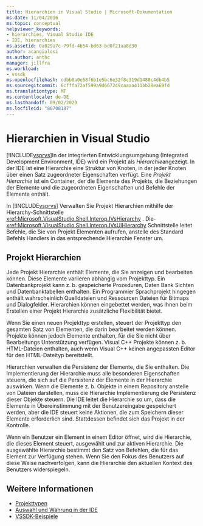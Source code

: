 ```yaml
---
title: Hierarchien in Visual Studio | Microsoft-Dokumentation
ms.date: 11/04/2016
ms.topic: conceptual
helpviewer_keywords:
- hierarchies, Visual Studio IDE
- IDE, hierarchies
ms.assetid: 0a029a7c-79fd-4b54-bd63-bd0f21aa8d30
author: acangialosi
ms.author: anthc
manager: jillfra
ms.workload:
- vssdk
ms.openlocfilehash: cdbb8a0e58f6b1e5bc6e32f8c319d1480c4db4b5
ms.sourcegitcommit: 6cfffa72af599a9d667249caaaa411bb28ea69fd
ms.translationtype: MT
ms.contentlocale: de-DE
ms.lasthandoff: 09/02/2020
ms.locfileid: "80708187"
---
```

# <a name="hierarchies-in-visual-studio"></a>Hierarchien in Visual Studio
[!INCLUDE[vsprvs](../../code-quality/includes/vsprvs_md.md)]In der integrierten Entwicklungsumgebung (Integrated Development Environment, IDE) wird ein Projekt als *Hierarchie*angezeigt. In der IDE ist eine Hierarchie eine Struktur von Knoten, in der jeder Knoten über einen Satz zugeordneter Eigenschaften verfügt. Eine *Projekt Hierarchie* ist ein Container, der die Elemente des Projekts, die Beziehungen der Elemente und die zugeordneten Eigenschaften und Befehle der Elemente enthält.

 In [!INCLUDE[vsprvs](../../code-quality/includes/vsprvs_md.md)] Verwalten Sie Projekt Hierarchien mithilfe der Hierarchy-Schnittstelle <xref:Microsoft.VisualStudio.Shell.Interop.IVsHierarchy> . Die- <xref:Microsoft.VisualStudio.Shell.Interop.IVsUIHierarchy> Schnittstelle leitet Befehle, die Sie von Projekt Elementen aufrufen, anstelle des Standard Befehls Handlers in das entsprechende Hierarchie Fenster um.

## <a name="project-hierarchies"></a>Projekt Hierarchien
 Jede Projekt Hierarchie enthält Elemente, die Sie anzeigen und bearbeiten können. Diese Elemente variieren abhängig vom Projekttyp. Ein Datenbankprojekt kann z. b. gespeicherte Prozeduren, Daten Bank Sichten und Datenbanktabellen enthalten. Ein Programmier Sprachprojekt hingegen enthält wahrscheinlich Quelldateien und Ressourcen Dateien für Bitmaps und Dialogfelder. Hierarchien können eingebettet werden, was Ihnen beim Erstellen einer Projekt Hierarchie zusätzliche Flexibilität bietet.

 Wenn Sie einen neuen Projekttyp erstellen, steuert der Projekttyp den gesamten Satz von Elementen, die darin bearbeitet werden können. Projekte können jedoch Elemente enthalten, für die Sie nicht über Bearbeitungs Unterstützung verfügen. Visual C++ Projekte können z. b. HTML-Dateien enthalten, auch wenn Visual C++ keinen angepassten Editor für den HTML-Dateityp bereitstellt.

 Hierarchien verwalten die Persistenz der Elemente, die Sie enthalten. Die Implementierung der Hierarchie muss alle besonderen Eigenschaften steuern, die sich auf die Persistenz der Elemente in der Hierarchie auswirken. Wenn die Elemente z. b. Objekte in einem Repository anstelle von Dateien darstellen, muss die Hierarchie Implementierung die Persistenz dieser Objekte steuern. Die IDE leitet die Hierarchie so um, dass die Elemente in Übereinstimmung mit der Benutzereingabe gespeichert werden, aber die IDE steuert keine Aktionen, die zum Speichern dieser Elemente erforderlich sind. Stattdessen befindet sich das Projekt in der Kontrolle.

 Wenn ein Benutzer ein Element in einem Editor öffnet, wird die Hierarchie, die dieses Element steuert, ausgewählt und zur aktiven Hierarchie. Die ausgewählte Hierarchie bestimmt den Satz von Befehlen, die für das Element zur Verfügung stehen. Wenn Sie den Fokus des Benutzers auf diese Weise nachverfolgen, kann die Hierarchie den aktuellen Kontext des Benutzers widerspiegeln.

## <a name="see-also"></a>Weitere Informationen
- [Projekttypen](../../extensibility/internals/project-types.md)
- [Auswahl und Währung in der IDE](../../extensibility/internals/selection-and-currency-in-the-ide.md)
- [VSSDK-Beispiele](https://github.com/Microsoft/VSSDK-Extensibility-Samples)
